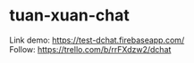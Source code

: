 # tuan-xuan-chat
Link demo: https://test-dchat.firebaseapp.com/<br/>
Follow: https://trello.com/b/rrFXdzw2/dchat
